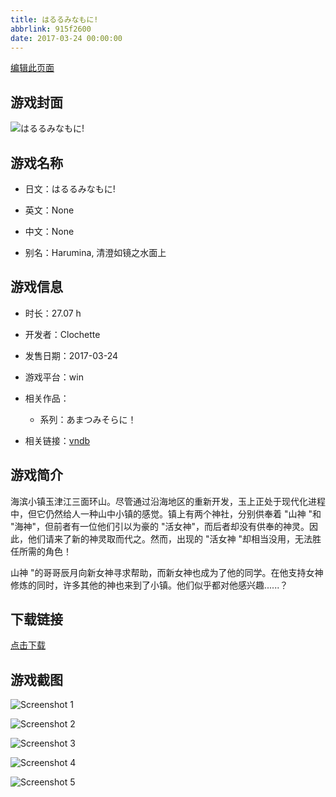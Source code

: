 ```yaml
---
title: はるるみなもに!
abbrlink: 915f2600
date: 2017-03-24 00:00:00
---
```

[编辑此页面](https://github.com/ACG-3/ADV3-source/blob/main/source/_posts/games/%E3%81%AF%E3%82%8B%E3%82%8B%E3%81%BF%E3%81%AA%E3%82%82%E3%81%AB%21.md)

## 游戏封面

![はるるみなもに!](https://pan.timero.xyz/d/onedrive/img_lib_001/%E3%81%AF%E3%82%8B%E3%82%8B%E3%81%BF%E3%81%AA%E3%82%82%E3%81%AB!_cover.avif)


## 游戏名称

- 日文：はるるみなもに!
- 英文：None
- 中文：None

- 别名：Harumina, 清澄如镜之水面上


## 游戏信息

- 时长：27.07 h
- 开发者：Clochette
- 发售日期：2017-03-24
- 游戏平台：win
- 相关作品：
   - 系列：あまつみそらに！

- 相关链接：[vndb](https://vndb.org/v19372)


## 游戏简介

海滨小镇玉津江三面环山。尽管通过沿海地区的重新开发，玉上正处于现代化进程中，但它仍然给人一种山中小镇的感觉。镇上有两个神社，分别供奉着 "山神 "和 "海神"，但前者有一位他们引以为豪的 "活女神"，而后者却没有供奉的神灵。因此，他们请来了新的神灵取而代之。然而，出现的 "活女神 "却相当没用，无法胜任所需的角色！

山神 "的哥哥辰月向新女神寻求帮助，而新女神也成为了他的同学。在他支持女神修炼的同时，许多其他的神也来到了小镇。他们似乎都对他感兴趣......？




## 下载链接

[点击下载](https://pan.timero.xyz/onedrive/adv_lib_001/%E3%81%AF%E3%82%8B%E3%82%8B%E3%81%BF%E3%81%AA%E3%82%82%E3%81%AB%21)


## 游戏截图


![Screenshot 1](https://pan.timero.xyz/d/onedrive/img_lib_001/%E3%81%AF%E3%82%8B%E3%82%8B%E3%81%BF%E3%81%AA%E3%82%82%E3%81%AB!_Screenshot_1.avif)

![Screenshot 2](https://pan.timero.xyz/d/onedrive/img_lib_001/%E3%81%AF%E3%82%8B%E3%82%8B%E3%81%BF%E3%81%AA%E3%82%82%E3%81%AB!_Screenshot_2.avif)

![Screenshot 3](https://pan.timero.xyz/d/onedrive/img_lib_001/%E3%81%AF%E3%82%8B%E3%82%8B%E3%81%BF%E3%81%AA%E3%82%82%E3%81%AB!_Screenshot_3.avif)

![Screenshot 4](https://pan.timero.xyz/d/onedrive/img_lib_001/%E3%81%AF%E3%82%8B%E3%82%8B%E3%81%BF%E3%81%AA%E3%82%82%E3%81%AB!_Screenshot_4.avif)

![Screenshot 5](https://pan.timero.xyz/d/onedrive/img_lib_001/%E3%81%AF%E3%82%8B%E3%82%8B%E3%81%BF%E3%81%AA%E3%82%82%E3%81%AB!_Screenshot_5.avif)

